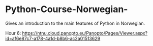# Python-Course-Norwegian-
Gives an introduction to the main features of Python in Norwegian.

Hour 6: https://ntnu.cloud.panopto.eu/Panopto/Pages/Viewer.aspx?id=af6e87c7-a178-4a1d-b8b6-ac2a01513629
